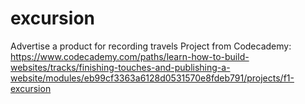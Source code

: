 # excursion
Advertise a product for recording travels
Project from Codecademy:
https://www.codecademy.com/paths/learn-how-to-build-websites/tracks/finishing-touches-and-publishing-a-website/modules/eb99cf3363a6128d0531570e8fdeb791/projects/f1-excursion
